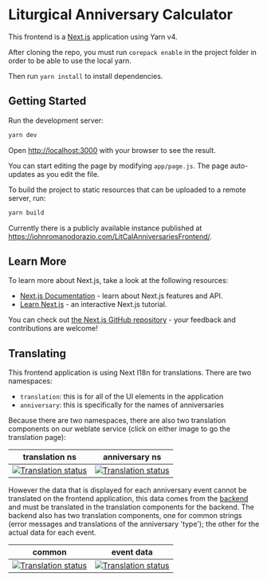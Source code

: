 # Liturgical Anniversary Calculator
This frontend is a [Next.js](https://nextjs.org/) application using Yarn v4.

After cloning the repo, you must run `corepack enable` in the project folder in order to be able to use the local yarn.

Then run `yarn install` to install dependencies.

## Getting Started

Run the development server:

```bash
yarn dev
```

Open [http://localhost:3000](http://localhost:3000) with your browser to see the result.

You can start editing the page by modifying `app/page.js`. The page auto-updates as you edit the file.

To build the project to static resources that can be uploaded to a remote server, run:

```bash
yarn build
````

Currently there is a publicly available instance published at https://johnromanodorazio.com/LitCalAnniversariesFrontend/.

## Learn More

To learn more about Next.js, take a look at the following resources:

- [Next.js Documentation](https://nextjs.org/docs) - learn about Next.js features and API.
- [Learn Next.js](https://nextjs.org/learn) - an interactive Next.js tutorial.

You can check out [the Next.js GitHub repository](https://github.com/vercel/next.js/) - your feedback and contributions are welcome!

## Translating

This frontend application is using Next I18n for translations. There are two namespaces:

* `translation`: this is for all of the UI elements in the application
* `anniversary`: this is specifically for the names of anniversaries

Because there are two namespaces, there are also two translation components on our weblate service (click on either image to go the translation page):

| translation ns | anniversary ns |
|----------------|----------------|
| [![Translation status](https://translate.johnromanodorazio.com/widget/liturgical-calendar/anniversary-calculator-frontend/multi-auto.svg)](https://translate.johnromanodorazio.com/engage/liturgical-calendar/) | [![Translation status](https://translate.johnromanodorazio.com/widget/liturgical-calendar/anniversary-calculator-frontend2/multi-auto.svg)](https://translate.johnromanodorazio.com/engage/liturgical-calendar/) |

However the data that is displayed for each anniversary event cannot be translated on the frontend application, this data comes from the [backend](https://github.com/Liturgical-Calendar/LitCalAnniversaryCalculator) and must be translated in the translation components for the backend. The backend also has two translation components, one for common strings (error messages and translations of the anniversary 'type'); the other for the actual data for each event.

| common | event data |
|----------------|----------------|
| [![Translation status](https://translate.johnromanodorazio.com/widget/liturgical-calendar/anniversary-calculator/multi-auto.svg)](https://translate.johnromanodorazio.com/engage/liturgical-calendar/) | [![Translation status](https://translate.johnromanodorazio.com/widget/liturgical-calendar/liturgical-anniversary-calculator-data/multi-auto.svg)](https://translate.johnromanodorazio.com/engage/liturgical-calendar/) |

